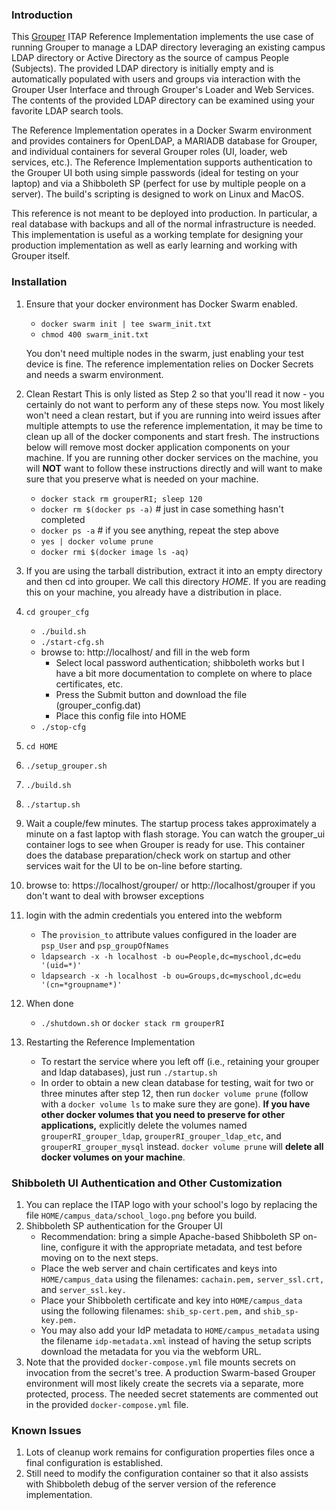 ### Introduction

This [Grouper](https://www.internet2.edu/grouper/) ITAP Reference
Implementation implements the use case of running Grouper to manage a LDAP
directory leveraging an existing campus LDAP directory or Active Directory as
the source of campus People (Subjects).  The provided LDAP directory is
initially empty and is automatically populated with users and groups via
interaction with the Grouper User Interface and through Grouper's Loader and
Web Services.  The contents of the provided LDAP directory can be examined
using your favorite LDAP search tools.

The Reference Implementation operates in a Docker Swarm environment and
provides containers for OpenLDAP, a MARIADB database for Grouper, and
individual containers for several Grouper roles (UI, loader, web services,
etc.).  The Reference Implementation supports authentication to the Grouper UI
both using simple passwords (ideal for testing on your laptop) and via a
Shibboleth SP (perfect for use by multiple people on a server).  The build's
scripting is designed to work on Linux and MacOS.

This reference is not meant to be deployed into production.  In particular, a
real database with backups and all of the normal infrastructure is needed.
This implementation is useful as a working template for designing your
production implementation as well as early learning and working with Grouper
itself.

### Installation
1. Ensure that your docker environment has Docker Swarm enabled.
	  * `docker swarm init | tee swarm_init.txt`
	  * `chmod 400 swarm_init.txt`

	  You don't need multiple nodes in the swarm, just enabling your test device is fine. The reference implementation relies on Docker Secrets and needs a swarm environment.

2. Clean Restart
This is only listed as Step 2 so that you'll read it now - you certainly do not want to perform
any of these steps now.  You most likely won't need a clean restart, but if
you are running into weird issues after multiple attempts to use the reference
implementation, it may be time to clean up all of the docker components and start
fresh.  The instructions below will remove most docker application components on
your machine.  If you are running other docker services on the machine, you
will **NOT** want to follow these instructions directly and will want to make sure
that you preserve what is needed on your machine.
	  * `docker stack rm grouperRI; sleep 120`
	  * `docker rm $(docker ps -a)` # just in case something hasn't completed
	  * `docker ps -a` # if you see anything, repeat the step above
	  * `yes | docker volume prune`
	  * `docker rmi $(docker image ls -aq)`

3. If you are using the tarball distribution, extract it into an empty directory and then cd into grouper.  We call this directory _HOME_.
If you are reading this on your machine, you already have a distribution in place.

4. `cd grouper_cfg`
	  * `./build.sh`
	  * `./start-cfg.sh`
	  * browse to: http://localhost/ and fill in the web form
	    * Select local password authentication; shibboleth works but I have a bit more documentation to complete on where to place certificates, etc.
	    * Press the Submit button and download the file (grouper_config.dat)
	    * Place this config file into HOME
	  * `./stop-cfg`

5. `cd HOME`
6. `./setup_grouper.sh`
7. `./build.sh`
8. `./startup.sh`
9. Wait a couple/few minutes.
The startup process takes approximately a minute on a fast laptop with flash
  storage.  You can watch the grouper_ui container logs to see when Grouper is
  ready for use.  This container does the database preparation/check work on
  startup and other services wait for the UI to be on-line before starting.

10. browse to: https://localhost/grouper/ or http://localhost/grouper if you
don't want to deal with browser exceptions

11. login with the admin credentials you entered into the webform
	  * The `provision_to` attribute values configured in the loader are `psp_User` and `psp_groupOfNames`
	  * `ldapsearch -x -h localhost -b ou=People,dc=myschool,dc=edu '(uid=*)'`
	  * `ldapsearch -x -h localhost -b ou=Groups,dc=myschool,dc=edu '(cn=*groupname*)'`

12. When done
	  * `./shutdown.sh` or `docker stack rm grouperRI`

13. Restarting the Reference Implementation
	  * To restart the service where you left off (i.e., retaining your grouper and ldap databases), just run `./startup.sh`
	  * In order to obtain a new clean database for testing, wait for two or three minutes after
	step 12, then run `docker volume prune` (follow with a `docker volume ls` to make
	sure they are gone).  __If you have other docker volumes that you need to preserve for other applications,__ explicitly delete the volumes named `grouperRI_grouper_ldap`,
    `grouperRI_grouper_ldap_etc`, and `grouperRI_grouper_mysql` instead.
	`docker volume prune` will **delete all docker volumes on your machine**.

### Shibboleth UI Authentication and Other Customization
1. You can replace the ITAP logo with your school's logo by replacing the file  `HOME/campus_data/school_logo.png` before you build.
2. Shibboleth SP authentication for the Grouper UI
    * Recommendation:  bring a simple Apache-based Shibboleth SP on-line, configure it with the appropriate metadata, and test before moving on to the next steps.
    * Place the web server and chain certificates and keys into `HOME/campus_data` using the filenames: `cachain.pem,` `server_ssl.crt,` and `server_ssl.key.`
    * Place your Shibboleth certificate and key into `HOME/campus_data` using the following filenames: `shib_sp-cert.pem,` and `shib_sp-key.pem.`
    * You may also add your IdP metadata to `HOME/campus_metadata` using the filename `idp-metadata.xml` instead of having the setup scripts download the metadata for you via the webform URL.
3. Note that the provided `docker-compose.yml` file mounts secrets on invocation from the secret's tree.  A production Swarm-based Grouper 
	environment will most likely create the secrets via a separate, more protected, process.  The needed secret statements are commented out in the provided `docker-compose.yml` file.

### Known Issues
1. Lots of cleanup work remains for configuration properties files once a final configuration is established.
2. Still need to modify the configuration container so that it also assists with Shibboleth debug of the server version of the reference implementation.
